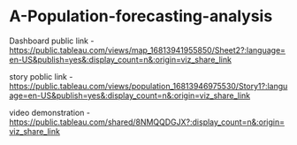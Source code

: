 # A-Population-forecasting-analysis


Dashboard public link - https://public.tableau.com/views/map_16813941955850/Sheet2?:language=en-US&publish=yes&:display_count=n&:origin=viz_share_link

story poblic link - https://public.tableau.com/views/population_16813946975530/Story1?:language=en-US&publish=yes&:display_count=n&:origin=viz_share_link

video demonstration - https://public.tableau.com/shared/8NMQQDGJX?:display_count=n&:origin=viz_share_link
